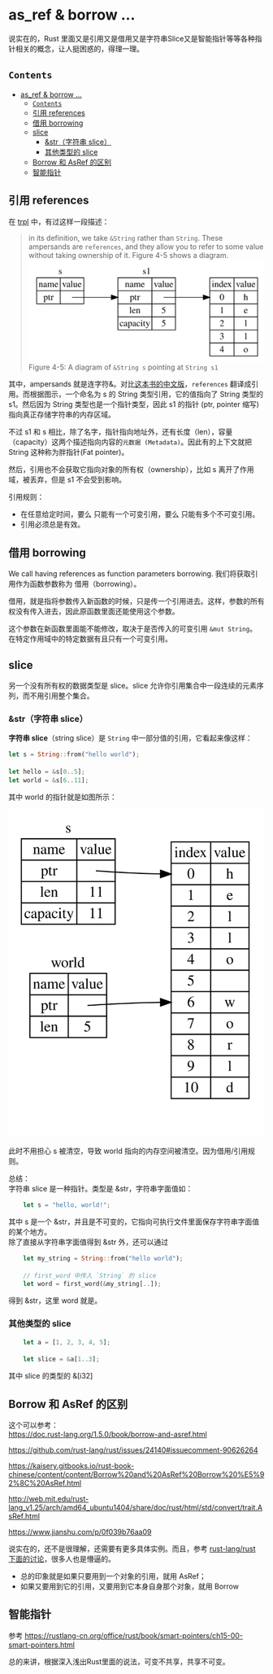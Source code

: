 # as_ref & borrow ...
说实在的，Rust 里面又是引用又是借用又是字符串Slice又是智能指针等等各种指针相关的概念，让人挺困惑的，得理一理。

## `Contents`
- [as_ref & borrow ...](#asref--borrow)
  - [`Contents`](#contents)
  - [引用 references](#%e5%bc%95%e7%94%a8-references)
  - [借用 borrowing](#%e5%80%9f%e7%94%a8-borrowing)
  - [slice](#slice)
    - [&str（字符串 slice）](#str%e5%ad%97%e7%ac%a6%e4%b8%b2-slice)
    - [其他类型的 slice](#%e5%85%b6%e4%bb%96%e7%b1%bb%e5%9e%8b%e7%9a%84-slice)
  - [Borrow 和 AsRef 的区别](#borrow-%e5%92%8c-asref-%e7%9a%84%e5%8c%ba%e5%88%ab)
  - [智能指针](#%e6%99%ba%e8%83%bd%e6%8c%87%e9%92%88)


## 引用 references
在 [trpl](https://doc.rust-lang.org/book/ch04-02-references-and-borrowing.html#references-and-borrowing) 中，有过这样一段描述：
> in its definition, we take `&String` rather than `String`.
These ampersands are `references`, and they allow you to refer to some value without taking ownership of it. Figure 4-5 shows a diagram.
![&String](images/trpl04-05.svg)
Figure 4-5: A diagram of `&String s` pointing at `String s1`

其中，ampersands 就是连字符&。对比[这本书的中文版](https://rustlang-cn.org/office/rust/book/understanding-ownership/ch04-02-references-and-borrowing.html)，`references` 翻译成引用。而根据图示，一个命名为 s 的 String 类型引用，它的值指向了 String 类型的 s1。然后因为 String 类型也是一个指针类型，因此 s1 的指针 (ptr, pointer 缩写) 指向真正存储字符串的内存区域。

不过 s1 和 s 相比，除了名字，指针指向地址外，还有长度（len），容量（capacity）这两个描述指向内容的`元数据 (Metadata)`。因此有的上下文就把 String 这种称为胖指针(Fat pointer)。

然后，引用也不会获取它指向对象的所有权（ownership），比如 s 离开了作用域，被丢弃，但是 s1 不会受到影响。

引用规则：
* 在任意给定时间，要么 只能有一个可变引用，要么 只能有多个不可变引用。
* 引用必须总是有效。

## 借用 borrowing
We call having references as function parameters borrowing.
我们将获取引用作为函数参数称为 借用（borrowing）。

借用，就是指将参数传入新函数的时候，只是传一个引用进去。这样，参数的所有权没有传入进去，因此原函数里面还能使用这个参数。

这个参数在新函数里面能不能修改，取决于是否传入的可变引用 `&mut String`。  
在特定作用域中的特定数据有且只有一个可变引用。

## slice
另一个没有所有权的数据类型是 slice。slice 允许你引用集合中一段连续的元素序列，而不用引用整个集合。

### &str（字符串 slice）
**字符串 slice**（string slice）是 `String` 中一部分值的引用，它看起来像这样：
```rust
let s = String::from("hello world");

let hello = &s[0..5];
let world = &s[6..11];
```
其中 world 的指针就是如图所示：

![slice](images/trpl04-06.svg)

此时不用担心 s 被清空，导致 world 指向的内存空间被清空。因为借用/引用规则。

总结：  
字符串 slice 是一种指针。类型是 &str，字符串字面值如：
```rust
    let s = "hello, world!";
```
其中 s 是一个 &str，并且是不可变的，它指向可执行文件里面保存字符串字面值的某个地方。   
除了直接从字符串字面值得到 &str 外，还可以通过
```rust
    let my_string = String::from("hello world");

    // first_word 中传入 `String` 的 slice
    let word = first_word(&my_string[..]);
```
得到 &str，这里 word 就是。

### 其他类型的 slice
```rust
    let a = [1, 2, 3, 4, 5];

    let slice = &a[1..3];
```
其中 slice 的类型的 &[i32]

## Borrow 和 AsRef 的区别
这个可以参考：   
https://doc.rust-lang.org/1.5.0/book/borrow-and-asref.html

https://github.com/rust-lang/rust/issues/24140#issuecomment-90626264

https://kaisery.gitbooks.io/rust-book-chinese/content/content/Borrow%20and%20AsRef%20Borrow%20%E5%92%8C%20AsRef.html

http://web.mit.edu/rust-lang_v1.25/arch/amd64_ubuntu1404/share/doc/rust/html/std/convert/trait.AsRef.html

https://www.jianshu.com/p/0f039b76aa09

说实在的，还不是很理解，还需要有更多具体实例。而且，参考 [rust-lang/rust 下面的讨论](https://github.com/rust-lang/rust/issues/24140)，很多人也是懵逼的。

* 总的印象就是如果只要用到一个对象的引用，就用 AsRef；
* 如果又要用到它的引用，又要用到它本身自身那个对象，就用 Borrow

## 智能指针
参考 https://rustlang-cn.org/office/rust/book/smart-pointers/ch15-00-smart-pointers.html

总的来讲，根据深入浅出Rust里面的说法，可变不共享，共享不可变。

